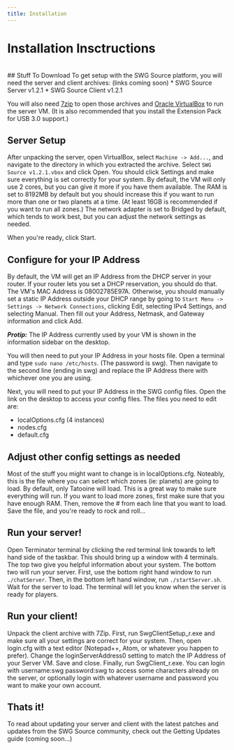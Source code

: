 ```yaml
---
title: Installation
---
```

# Installation Insctructions
<br />
## Stuff To Download
To get setup with the SWG Source platform,  you will need the server and client archives: (links coming soon)
* SWG Source Server v1.2.1
* SWG Source Client v1.2.1

You will also need [7zip](https://www.7-zip.org/) to open those archives and [Oracle VirtualBox](https://www.virtualbox.org/) to run the server VM. (It is also recommended that you install the Extension Pack for USB 3.0 support.)

## Server Setup
After unpacking the server, open VirtualBox, select `Machine -> Add...`, and navigate to the directory in which you extracted the archive. Select `SWG Source v1.2.1.vbox` and click Open. You should click Settings and make sure everything is set correctly for your system. By default, the VM will only use 2 cores, but you can give it more if you have them available. The RAM is set to 8192MB by default but you should increase this if you want to run more than one or two planets at a time. (At least 16GB is recommended if you want to run all zones.) The network adapter is set to Bridged by default, which tends to work best, but you can adjust the network settings as needed.

When you're ready, click Start.

## Configure for your IP Address
By default, the VM will get an IP Address from the DHCP server in your router. If your router lets you set a DHCP reservation, you should do that. The VM's MAC Address is 08002785E97A. Otherwise, you should manually set a static IP Address outside your DHCP range by going to `Start Menu -> Settings -> Network Connections`, clicking Edit, selecting IPv4 Settings, and selecting Manual. Then fill out your Address, Netmask, and Gateway information and click Add.

__*Protip:*__ The IP Address currently used by your VM is shown in the information sidebar on the desktop.

You will then need to put your IP Address in your hosts file. Open a terminal and type `sudo nano /etc/hosts`. (The password is swg). Then navigate to the second line (ending in swg) and replace the IP Address there with whichever one you are using.

Next, you will need to put your IP Address in the SWG config files. Open the link on the desktop to access your config files.
The files you need to edit are:
* localOptions.cfg (4 instances)
* nodes.cfg
* default.cfg

## Adjust other config settings as needed

Most of the stuff you might want to change is in localOptions.cfg. Noteably, this is the file where you can select which zones (ie: planets) are going to load. By default, only Tatooine will load. This is a great way to make sure everything will run. If you want to load more zones, first make sure that you have enough RAM. Then, remove the # from each line that you want to load. Save the file, and you're ready to rock and roll...

## Run your server!

Open Terminator terminal by clicking the red terminal link towards to left hand side of the taskbar. This should bring up a window with 4 terminals. The top two give you helpful information about your system. The bottom two will run your server. First, use the bottom right hand window to run `./chatServer`. Then, in the bottom left hand window, run `./startServer.sh`. Wait for the server to load. The terminal will let you know when the server is ready for players.

## Run your client!

Unpack the client archive with 7Zip. First, run SwgClientSetup_r.exe and make sure all your settings are correct for your system. Then, open login.cfg with a text editor (Notepad++, Atom, or whatever you happen to prefer). Change the loginServerAddress0 setting to match the IP Address of your Server VM. Save and close. Finally, run SwgClient_r.exe. You can login with username:swg password:swg to access some characters already on the server, or optionally login with whatever username and password you want to make your own account.

## Thats it!

To read about updating your server and client with the latest patches and updates from the SWG Source community, check out the Getting Updates guide (coming soon...)
